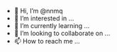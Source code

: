 - 👋 Hi, I’m @nnmq
- 👀 I’m interested in ...
- 🌱 I’m currently learning ...
- 💞️ I’m looking to collaborate on ...
- 📫 How to reach me ...

<!---
nnmq/nnmq is a ✨ special ✨ repository because its `README.md` (this file) appears on your GitHub profile.
You can click the Preview link to take a look at your changes.
--->

